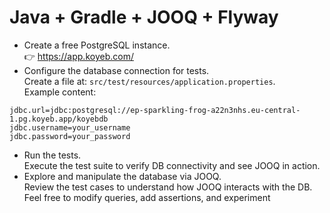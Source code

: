 # Java + Gradle + JOOQ + Flyway
- Create a free PostgreSQL instance. \
  👉 https://app.koyeb.com/
- Configure the database connection for tests. \
  Create a file at: `src/test/resources/application.properties`. \
  Example content:

```properties
jdbc.url=jdbc:postgresql://ep-sparkling-frog-a22n3nhs.eu-central-1.pg.koyeb.app/koyebdb
jdbc.username=your_username
jdbc.password=your_password
```

- Run the tests. \
  Execute the test suite to verify DB connectivity and see JOOQ in action.
- Explore and manipulate the database via JOOQ. \
  Review the test cases to understand how JOOQ interacts with the DB.
  Feel free to modify queries, add assertions, and experiment
